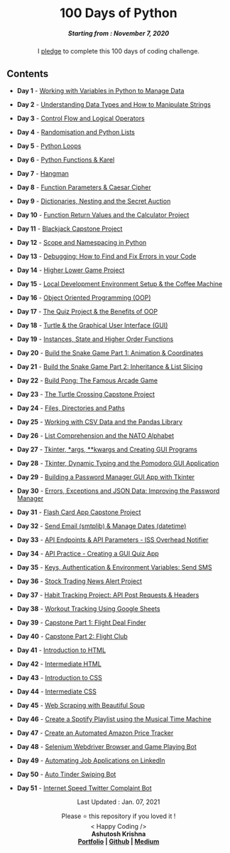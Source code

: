 <h1 align="center"> 
100 Days of Python
</h1>
<h5 align="center">
Starting from : November 7, 2020
</h5>

<p align="center">
I <a href="https://raw.githubusercontent.com/ashutoshkrris/100-Days-of-Python/master/Course-Pledge.jpg">pledge</a> to complete this 100 days of coding challenge.
</p>

## Contents

- <b>Day 1</b> - [Working with Variables in Python to Manage Data](https://github.com/ashutoshkrris/100-Days-of-Python/tree/master/Day%201)

- <b>Day 2</b> - [Understanding Data Types and How to Manipulate Strings](https://github.com/ashutoshkrris/100-Days-of-Python/tree/master/Day%202)

- <b>Day 3</b> - [Control Flow and Logical Operators](https://github.com/ashutoshkrris/100-Days-of-Python/tree/master/Day%203)

- <b>Day 4</b> - [Randomisation and Python Lists](https://github.com/ashutoshkrris/100-Days-of-Python/tree/master/Day%204)

- <b>Day 5</b> - [Python Loops](https://github.com/ashutoshkrris/100-Days-of-Python/tree/master/Day%205)

- <b>Day 6</b> - [Python Functions & Karel](https://github.com/ashutoshkrris/100-Days-of-Python/tree/master/Day%206)

- <b>Day 7</b> - [Hangman](https://github.com/ashutoshkrris/100-Days-of-Python/tree/master/Day%207)

- <b>Day 8</b> - [Function Parameters & Caesar Cipher](https://github.com/ashutoshkrris/100-Days-of-Python/tree/master/Day%208)

- <b>Day 9</b> - [Dictionaries, Nesting and the Secret Auction](https://github.com/ashutoshkrris/100-Days-of-Python/tree/master/Day%209)

- <b>Day 10</b> - [Function Return Values and the Calculator Project](https://github.com/ashutoshkrris/100-Days-of-Python/tree/master/Day%2010)

- <b>Day 11</b> - [Blackjack Capstone Project](https://github.com/ashutoshkrris/100-Days-of-Python/tree/master/Day%2011)

- <b>Day 12</b> - [Scope and Namespacing in Python](https://github.com/ashutoshkrris/100-Days-of-Python/tree/master/Day%2012)

- <b>Day 13</b> - [Debugging: How to Find and Fix Errors in your Code](https://github.com/ashutoshkrris/100-Days-of-Python/tree/master/Day%2013)

- <b>Day 14</b> - [Higher Lower Game Project](https://github.com/ashutoshkrris/100-Days-of-Python/tree/master/Day%2014)

- <b>Day 15</b> - [Local Development Environment Setup & the Coffee Machine](https://github.com/ashutoshkrris/100-Days-of-Python/tree/master/Day%2015)

- <b>Day 16</b> - [Object Oriented Programming (OOP)](https://github.com/ashutoshkrris/100-Days-of-Python/tree/master/Day%2016)

- <b>Day 17</b> - [The Quiz Project & the Benefits of OOP](https://github.com/ashutoshkrris/100-Days-of-Python/tree/master/Day%2017)

- <b>Day 18</b> - [Turtle & the Graphical User Interface (GUI)](https://github.com/ashutoshkrris/100-Days-of-Python/tree/master/Day%2018)

- <b>Day 19</b> - [Instances, State and Higher Order Functions](https://github.com/ashutoshkrris/100-Days-of-Python/tree/master/Day%2019)

- <b>Day 20</b> - [Build the Snake Game Part 1: Animation & Coordinates](https://github.com/ashutoshkrris/100-Days-of-Python/tree/master/Day%2020)

- <b>Day 21</b> - [Build the Snake Game Part 2: Inheritance & List Slicing](https://github.com/ashutoshkrris/100-Days-of-Python/tree/master/Day%2021)

- <b>Day 22</b> - [Build Pong: The Famous Arcade Game](https://github.com/ashutoshkrris/100-Days-of-Python/tree/master/Day%2022)

- <b>Day 23</b> - [ The Turtle Crossing Capstone Project](https://github.com/ashutoshkrris/100-Days-of-Python/tree/master/Day%2023)

- <b>Day 24</b> - [Files, Directories and Paths](https://github.com/ashutoshkrris/100-Days-of-Python/tree/master/Day%2024)

- <b>Day 25</b> - [Working with CSV Data and the Pandas Library](https://github.com/ashutoshkrris/100-Days-of-Python/tree/master/Day%2025)

- <b>Day 26</b> - [List Comprehension and the NATO Alphabet](https://github.com/ashutoshkrris/100-Days-of-Python/tree/master/Day%2026)

- <b>Day 27</b> - [Tkinter, \*args, \*\*kwargs and Creating GUI Programs](https://github.com/ashutoshkrris/100-Days-of-Python/tree/master/Day%2027)

- <b>Day 28</b> - [Tkinter, Dynamic Typing and the Pomodoro GUI Application](https://github.com/ashutoshkrris/100-Days-of-Python/tree/master/Day%2028)

- <b>Day 29</b> - [Building a Password Manager GUI App with Tkinter](https://github.com/ashutoshkrris/100-Days-of-Python/tree/master/Day%2029)

- <b>Day 30</b> - [Errors, Exceptions and JSON Data: Improving the Password Manager](https://github.com/ashutoshkrris/100-Days-of-Python/tree/master/Day%2030)

- <b>Day 31</b> - [Flash Card App Capstone Project](https://github.com/ashutoshkrris/100-Days-of-Python/tree/master/Day%2031)

- <b>Day 32</b> - [Send Email (smtplib) & Manage Dates (datetime)](https://github.com/ashutoshkrris/100-Days-of-Python/tree/master/Day%2032)

- <b>Day 33</b> - [API Endpoints & API Parameters - ISS Overhead Notifier](https://github.com/ashutoshkrris/100-Days-of-Python/tree/master/Day%2033)

- <b>Day 34</b> - [API Practice - Creating a GUI Quiz App](https://github.com/ashutoshkrris/100-Days-of-Python/tree/master/Day%2034)

- <b>Day 35</b> - [Keys, Authentication & Environment Variables: Send SMS](https://github.com/ashutoshkrris/100-Days-of-Python/tree/master/Day%2035)

- <b>Day 36</b> - [Stock Trading News Alert Project](https://github.com/ashutoshkrris/100-Days-of-Python/tree/master/Day%2036)

- <b>Day 37</b> - [Habit Tracking Project: API Post Requests & Headers](https://github.com/ashutoshkrris/100-Days-of-Python/tree/master/Day%2037)

- <b>Day 38</b> - [Workout Tracking Using Google Sheets](https://github.com/ashutoshkrris/100-Days-of-Python/tree/master/Day%2038)

- <b>Day 39</b> - [Capstone Part 1: Flight Deal Finder](https://github.com/ashutoshkrris/100-Days-of-Python/tree/master/Day%2039)

- <b>Day 40</b> - [Capstone Part 2: Flight Club](https://github.com/ashutoshkrris/100-Days-of-Python/tree/master/Day%2040)

- <b>Day 41</b> - [Introduction to HTML](https://github.com/ashutoshkrris/100-Days-of-Python/tree/master/Day%2041)

- <b>Day 42</b> - [Intermediate HTML](https://github.com/ashutoshkrris/100-Days-of-Python/tree/master/Day%2042)

- <b>Day 43</b> - [Introduction to CSS](https://github.com/ashutoshkrris/100-Days-of-Python/tree/master/Day%2043)

- <b>Day 44</b> - [Intermediate CSS](https://github.com/ashutoshkrris/100-Days-of-Python/tree/master/Day%2044)

- <b>Day 45</b> - [Web Scraping with Beautiful Soup](https://github.com/ashutoshkrris/100-Days-of-Python/tree/master/Day%2045)

- <b>Day 46</b> - [Create a Spotify Playlist using the Musical Time Machine](https://github.com/ashutoshkrris/100-Days-of-Python/tree/master/Day%2046)

- <b>Day 47</b> - [Create an Automated Amazon Price Tracker](https://github.com/ashutoshkrris/100-Days-of-Python/tree/master/Day%2047)

- <b>Day 48</b> - [Selenium Webdriver Browser and Game Playing Bot](https://github.com/ashutoshkrris/100-Days-of-Python/tree/master/Day%2048)

- <b>Day 49</b> - [Automating Job Applications on LinkedIn](https://github.com/ashutoshkrris/100-Days-of-Python/tree/master/Day%2049)

- <b>Day 50</b> - [Auto Tinder Swiping Bot](https://github.com/ashutoshkrris/100-Days-of-Python/tree/master/Day%2050)

- <b>Day 51</b> - [Internet Speed Twitter Complaint Bot](https://github.com/ashutoshkrris/100-Days-of-Python/tree/master/Day%2051)


<p align="center">
Last Updated : Jan. 07, 2021
</p>

<p align="center">
Please ⭐ this repository if you loved it !
<br>
< Happy Coding />
<br>
<b>Ashutosh Krishna<b>
<br>
<a href="https://ashutoshkrris.herokuapp.com">Portfolio</a> | <a href="https://github.com/ashutoshkrris">Github</a> | <a href="https://ashutoshkrris.medium.com">Medium</a>
</p>
